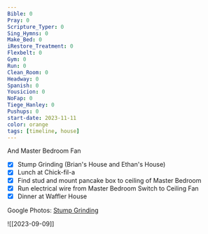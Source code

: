 ```yaml
---
Bible: 0
Pray: 0
Scripture_Typer: 0
Sing_Hymns: 0
Make_Bed: 0
iRestore_Treatment: 0
Flexbelt: 0
Gym: 0
Run: 0
Clean_Room: 0
Headway: 0
Spanish: 0
Yousicion: 0
NoFap: 0
Tiege_Hanley: 0
Pushups: 0
start-date: 2023-11-11
color: orange
tags: [timeline, house]
---
```


<span 
	  class='ob-timelines' 
	  data-title='Stump Grinding' 
	  data-class='orange' 
	  data-img = 'https://lh3.googleusercontent.com/pw/ADCreHeqaoNfEEKM0kbukncoJUPCb3P00ywlcJ84o4kxiMR0SDzo1sBqIVWA4SMEkCiCp3jicpxUhIf_aPo5UlRplHz9XIw85_2p9w2z8g-rr42L6DrwzxCsrMsFS6bvUNmPHfaD_KTtnW0QC8XnIq4FEg9nNA=w937-h1249-s-no-gm?authuser=0'> 
	And Master Bedroom Fan
</span>
- [x] Stump Grinding (Brian's House and Ethan's House)
- [x] Lunch at Chick-fil-a
- [x] Find stud and mount pancake box to ceiling of Master Bedroom
- [x] Run electrical wire from Master Bedroom Switch to Ceiling Fan
- [x] Dinner at Waffler House

Google Photos: [Stump Grinding](https://photos.app.goo.gl/VGSNmmu8CMjr6Xzg6)


![[2023-09-09]]